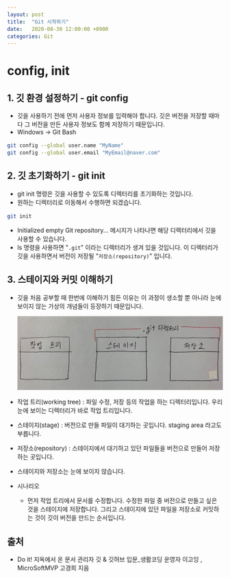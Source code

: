 ```yaml
---
layout: post
title:  "Git 시작하기"
date:   2020-08-30 12:00:00 +0900
categories: Git
---
```


# config, init

## 1. 깃 환경 설정하기 - git config

- 깃을 사용하기 전에 먼저 사용자 정보를 입력해야 합니다. 깃은 버전을 저장할 때마다 그 버전을 만든 사용자 정보도 함께 저장하기 때문입니다.
- Windows → Git Bash

```bash
git config --global user.name "MyName"
git config --global user.email "MyEmail@naver.com"
```

## 2. 깃 초기화하기 - git init

- git init 명령은 깃을 사용할 수 있도록 디렉터리를 초기화하는 것입니다.
- 원하는 디렉터리로 이동해서 수행하면 되겠습니다.

```bash
git init
```

- Initialized empty Git repository... 메시지가 나타나면 해당 디렉터리에서 깃을 사용할 수 있습니다.
- ls 명령을 사용하면 "`.git`" 이라는 디렉터리가 생겨 있을 것입니다. 이 디렉터리가 깃을 사용하면서 버전이 저장될 "`저장소(repository)`" 입니다.

## 3. 스테이지와 커밋 이해하기

- 깃을 처음 공부할 때 한번에 이해하기 힘든 이유는 이 과정이 생소할 뿐 아니라 눈에 보이지 않는 가상의 개념들이 등장하기 때문입니다.

    ![GitStart](/public/img/Git/GitStart.jpg)

- 작업 트리(working tree) : 파일 수정, 저장 등의 작업을 하는 디렉터리입니다. 우리 눈에 보이는 디렉터리가 바로 작업 트리입니다.
- 스테이지(stage) : 버전으로 만들 파일이 대기하는 곳입니다. staging area 라고도 부릅니다.
- 저장소(repository) : 스테이지에서 대기하고 있던 파일들을 버전으로 만들어 저장하는 곳입니다.
- 스테이지와 저장소는 눈에 보이지 않습니다.
- 시나리오
    - 먼저 작업 트리에서 문서를 수정합니다. 수정한 파일 중 버전으로 만들고 싶은 것을 스테이지에 저장합니다. 그리고 스테이지에 있던 파일을 저장소로 커밋하는 것이 깃이 버전을 만드는 순서입니다.

## 출처

- Do it! 지옥에서 온 문서 관리자 깃 & 깃허브 입문_생활코딩 운영자 이고잉 , MicroSoftMVP 고경희 지음